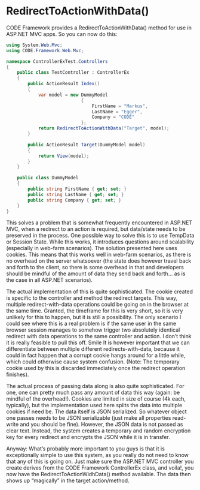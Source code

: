 ﻿# RedirectToActionWithData()

CODE Framework provides a RedirectToActionWithData() method for use in ASP.NET MVC apps. So you can now do this:

```c#
using System.Web.Mvc;
using CODE.Framework.Web.Mvc;

namespace ControllerExTest.Controllers
{
    public class TestController : ControllerEx
    {
        public ActionResult Index()
        {
            var model = new DummyModel
                            {
                                FirstName = "Markus",
                                LastName = "Egger",
                                Company = "CODE"
                            };
            return RedirectToActionWithData("Target", model);
        }

        public ActionResult Target(DummyModel model)
        {
            return View(model);
        }
    }

    public class DummyModel
    {
        public string FirstName { get; set; }
        public string LastName { get; set; }
        public string Company { get; set; }
    }
}
```

This solves a problem that is somewhat frequently encountered in ASP.NET MVC, when a redirect to an action is required, but data/state needs to be preserved in the process. One possible way to solve this is to use TempData or Session State. While this works, it introduces questions around scalability (especially in web-farm scenarios). The solution presented here uses cookies. This means that this works well in web-farm scenarios, as there is no overhead on the server whatsoever (the state does however travel back and forth to the client, so there is some overhead in that and developers should be mindful of the amount of data they send back and forth… as is the case in all ASP.NET scenarios). 

The actual implementation of this is quite sophisticated. The cookie created is specific to the controller and method the redirect targets. This way, multiple redirect-with-data operations could be going on in the browser at the same time. Granted, the timeframe for this is very short, so it is very unlikely for this to happen, but it is still a possibility. The only scenario I could see where this is a real problem is if the same user in the same browser session manages to somehow trigger two absolutely identical redirect with data operations to the same controller and action. I don’t think it is really feasible to pull this off. Smile It is however important that we can differentiate between multiple different redirects-with-data, because it could in fact happen that a corrupt cookie hangs around for a little while, which could otherwise cause system confusion. (Note: The temporary cookie used by this is discarded immediately once the redirect operation finishes). 

The actual process of passing data along is also quite sophisticated. For one, one can pretty much pass any amount of data this way (again: be mindful of the overhead!). Cookies are limited in size of course (4k each, typically), but the implementation used here splits the data into multiple cookies if need be. The data itself is JSON serialized. So whatever object one passes needs to be JSON serializable (just make all properties read-write and you should be fine). However, the JSON data is not passed as clear text. Instead, the system creates a temporary and random encryption key for every redirect and encrypts the JSON while it is in transfer. 

Anyway: What’s probably more important to you guys is that it is exceptionally simple to use this system, as you really do not need to know that any of this is going on. Just make sure the ASP.NET MVC controller you create derives from the CODE Framework ControllerEx class, and voila!, you now have the RedirectToActionWidhData() method available. The data then shows up “magically” in the target action/method. 
